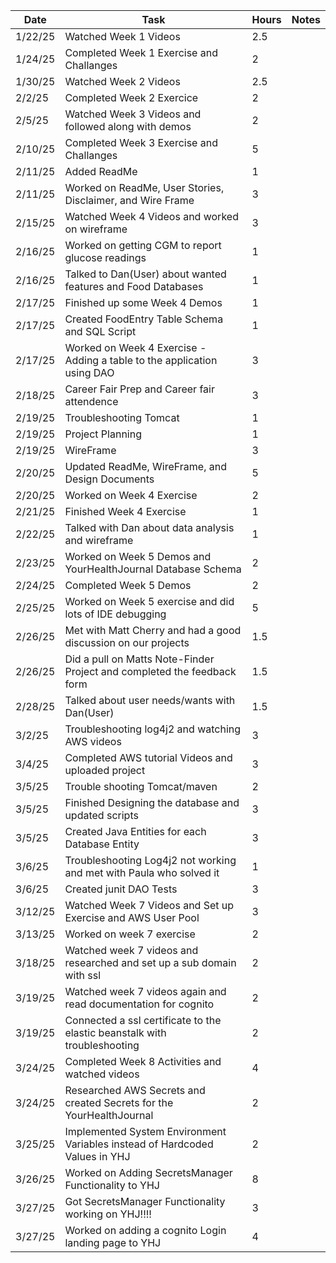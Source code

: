 | Date    | Task                                                                        | Hours | Notes |
|---------|-----------------------------------------------------------------------------|-------|-------|
| 1/22/25 | Watched Week 1 Videos                                                       | 2.5   |       |
| 1/24/25 | Completed Week 1 Exercise and Challanges                                    | 2     |       |
| 1/30/25 | Watched Week 2 Videos                                                       | 2.5   |       |
| 2/2/25  | Completed Week 2 Exercice                                                   | 2     |       |
| 2/5/25  | Watched Week 3 Videos and followed along with demos                         | 2     |       |
| 2/10/25 | Completed Week 3 Exercise and Challanges                                    | 5     |       |
| 2/11/25 | Added ReadMe                                                                | 1     |       |
| 2/11/25 | Worked on ReadMe, User Stories, Disclaimer, and Wire Frame                  | 3     |       |
| 2/15/25 | Watched Week 4 Videos and worked on wireframe                               | 3     |       |
| 2/16/25 | Worked on getting CGM to report glucose readings                            | 1     |       |
| 2/16/25 | Talked to Dan(User) about wanted features and Food Databases                | 1     |       |
| 2/17/25 | Finished up some Week 4 Demos                                               | 1     |       |
| 2/17/25 | Created FoodEntry Table Schema and SQL Script                               | 1     |       |
| 2/17/25 | Worked on Week 4 Exercise - Adding a table to the application using DAO     | 3     |       |
| 2/18/25 | Career Fair Prep and Career fair attendence                                 | 3     |       |
| 2/19/25 | Troubleshooting Tomcat                                                      | 1     |       |
| 2/19/25 | Project Planning                                                            | 1     |       |
| 2/19/25 | WireFrame                                                                   | 3     |       |
| 2/20/25 | Updated ReadMe, WireFrame, and Design Documents                             | 5     |       |
| 2/20/25 | Worked on Week 4 Exercise                                                   | 2     |       |
| 2/21/25 | Finished Week 4 Exercise                                                    | 1     |       |
| 2/22/25 | Talked with Dan about data analysis and wireframe                           | 1     |       |
| 2/23/25 | Worked on Week 5 Demos and YourHealthJournal Database Schema                | 2     |       |
| 2/24/25 | Completed Week 5 Demos                                                      | 2     |       |
| 2/25/25 | Worked on Week 5 exercise and did lots of IDE debugging                     | 5     |       |
| 2/26/25 | Met with Matt Cherry and had a good discussion on our projects              | 1.5   |       |
| 2/26/25 | Did a pull on Matts Note-Finder Project and completed the feedback form     | 1.5   |       |
| 2/28/25 | Talked about user needs/wants with Dan(User)                                | 1.5   |       |
| 3/2/25  | Troubleshooting log4j2 and watching AWS videos                              | 3     |       |
| 3/4/25  | Completed AWS tutorial Videos and uploaded project                          | 3     |       |
| 3/5/25  | Trouble shooting Tomcat/maven                                               | 2     |       |
| 3/5/25  | Finished Designing the database and updated scripts                         | 3     |       |
| 3/5/25  | Created Java Entities for each Database Entity                              | 3     |       |
| 3/6/25  | Troubleshooting Log4j2 not working and met with Paula who solved it         | 1     |       |
| 3/6/25  | Created junit DAO Tests                                                     | 3     |       |
| 3/12/25 | Watched Week 7 Videos and Set up Exercise and AWS User Pool                 | 3     |       |
| 3/13/25 | Worked on week 7 exercise                                                   | 2     |       |
| 3/18/25 | Watched week 7 videos and researched and set up a sub domain with ssl       | 2     |       |
| 3/19/25 | Watched week 7 videos again and read documentation for cognito              | 2     |       |
| 3/19/25 | Connected a ssl certificate to the elastic beanstalk with troubleshooting   | 2     |       |
| 3/24/25 | Completed Week 8 Activities and watched videos                              | 4     |       |
| 3/24/25 | Researched AWS Secrets and created Secrets for the YourHealthJournal        | 2     |       |
| 3/25/25 | Implemented System Environment Variables instead of Hardcoded Values in YHJ | 2     |       |
| 3/26/25 | Worked on Adding SecretsManager Functionality to YHJ                        | 8     |       |
| 3/27/25 | Got SecretsManager Functionality working on YHJ!!!!                         | 3     |       |
| 3/27/25 | Worked on adding a cognito Login landing page to YHJ                        | 4     |       |




